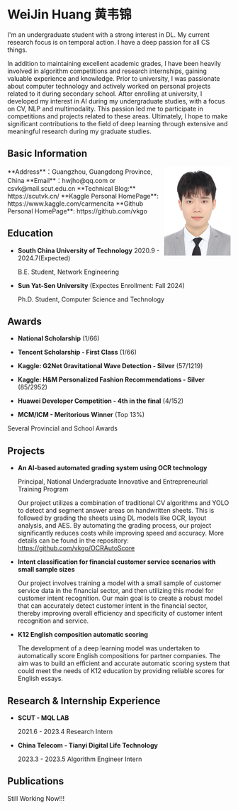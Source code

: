 # WeiJin Huang 黄韦锦

I'm an undergraduate student with a strong interest in DL. My current research focus is on temporal action. I have a deep passion for all CS things.

In addition to maintaining excellent academic grades, I have been heavily involved in algorithm competitions and research internships, gaining valuable experience and knowledge. Prior to university, I was passionate about computer technology and actively worked on personal projects related to it during secondary school. After enrolling at university, I developed my interest in AI during my undergraduate studies, with a focus on CV, NLP and multimodality. This passion led me to participate in competitions and projects related to these areas. Ultimately, I hope to make significant contributions to the field of deep learning through extensive and meaningful research during my graduate studies.

##  Basic Information
<img align="right"  width="150" height="200" src="index.assets/300-400.jpg"/>
**Address**：Guangzhou, Guangdong Province, China
**Email**：hwjho@qq.com or csvk@mail.scut.edu.cn
**Technical Blog:** https://scutvk.cn/
**Kaggle Personal HomePage**: https://www.kaggle.com/carmencita
**Github Personal HomePage**: https://github.com/vkgo

## Education
- **South China University of Technology** 2020.9 - 2024.7(Expected)

  B.E. Student,  Network Engineering

- **Sun Yat-Sen University** (Expectes Enrollment: Fall 2024)

  Ph.D. Student, Computer Science and Technology

## Awards

- **National Scholarship** (1/66)

- **Tencent Scholarship - First Class** (1/66)

- **Kaggle: G2Net Gravitational Wave Detection - Silver** (57/1219)

- **Kaggle: H&M Personalized Fashion Recommendations - Silver** (85/2952)

- **Huawei Developer Competition - 4th in the final** (4/152)

- **MCM/ICM - Meritorious Winner** (Top 13%)

Several Provincial and School Awards

## Projects

- **An AI-based automated grading system using OCR technology**

  Principal, National Undergraduate Innovative and Entrepreneurial Training Program

  Our project utilizes a combination of traditional CV algorithms and YOLO to detect and segment answer areas on handwritten sheets. This is followed by grading the sheets using DL models like OCR, layout analysis, and AES. By automating the grading process, our project significantly reduces costs while improving speed and accuracy. More details can be found in the repository: https://github.com/vkgo/OCRAutoScore

- **Intent classification for financial customer service scenarios with small sample sizes**

  Our project involves training a model with a small sample of customer service data in the financial sector, and then utilizing this model for customer intent recognition. Our main goal is to create a robust model that can accurately detect customer intent in the financial sector, thereby improving overall efficiency and specificity of customer intent recognition and service.

- **K12 English composition automatic scoring**

  The development of a deep learning model was undertaken to automatically score English compositions for partner companies. The aim was to build an efficient and accurate automatic scoring system that could meet the needs of K12 education by providing reliable scores for English essays.

## Research & Internship Experience

- **SCUT - MQL LAB**

  2021.6 - 2023.4 Research Intern

- **China Telecom - Tianyi Digital Life Technology**

  2023.3 - 2023.5 Algorithm Engineer Intern

## Publications

Still Working Now!!!
